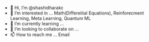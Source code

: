 - 👋 Hi, I’m @shashidharakc
- 👀 I’m interested in ... Math(Differeitial Equations), Reinforecment Learning, Meta Learning, Quantum ML
- 🌱 I’m currently learning ... 
- 💞️ I’m looking to collaborate on ...  
- 📫 How to reach me ... Email 

<!---
shashidharakc/shashidharakc is a ✨ special ✨ repository because its `README.md` (this file) appears on your GitHub profile.
You can click the Preview link to take a look at your changes.
--->
